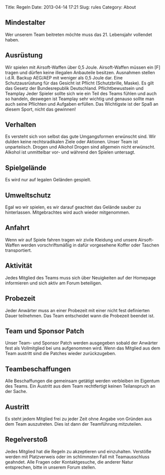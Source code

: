 Title: Regeln
Date: 2013-04-14 17:21
Slug: rules
Category: About

Mindestalter
------

Wer unserem Team beitreten möchte muss das 21. Lebensjahr vollendet haben.

Ausrüstung
------

Wir spielen mit Airsoft-Waffen über 0,5 Joule. Airsoft-Waffen müssen ein [F] tragen und dürfen keine illegalen Anbauteile besitzen. Ausnahmen stellen i.d.R. Backup AEG/AEP mit weniger als 0,5 Joule dar. Eine Schutzausrüstung für das Gesicht ist Pflicht (Schutzbrille, Maske). Es gilt das Gesetz der Bundesrepublik Deutschland.
Pflichtbewustsein und Teamplay
Jeder Spieler sollte sich wie ein Teil des Teams fühlen und auch so handeln, deswegen ist Teamplay sehr wichtig und genauso sollte man auch seine Pflichten und Aufgaben erfüllen. Das Wichtigste ist der Spaß an diesem Sport, nicht das gewinnen!

Verhalten
------

Es versteht sich von selbst das gute Umgangsformen erwünscht sind. Wir dulden keine rechtsradikalen Ziele oder Aktionen. Unser Team ist unparteiisch.
Drogen und Alkohol
Drogen sind allgemein nicht erwünscht. Alkohol ist unmittelbar vor- und während den Spielen untersagt.

Spielgelände
------

Es wird nur auf legalen Geländen gespielt.

Umweltschutz
------

Egal wo wir spielen, es wir darauf geachtet das Gelände sauber zu hinterlassen. Mitgebrachtes wird auch wieder mitgenommen.

Anfahrt
------

Wenn wir auf Spiele fahren tragen wir zivile Kleidung und unsere Airsoft-Waffen werden vorschriftsmäßig in dafür vorgesehene Koffer oder Taschen transportiert.

Aktivität
------

Jedes Mitglied des Teams muss sich über Neuigkeiten auf der Homepage informieren und sich aktiv am Forum beteiligen.

Probezeit
------

Jeder Anwärter muss an einer Probezeit mit einer nicht fest definierten Dauer teilnehmen. Das Team entscheidet wann die Probezeit beendet ist.

Team und Sponsor Patch
------

Unser Team- und Sponsor Patch werden ausgegeben sobald der Anwärter fest als Vollmitglied bei uns aufgenommen wird. Wenn das Mitglied aus dem Team austritt sind die Patches wieder zurückzugeben.

Teambeschaffungen
------

Alle Beschaffungen die gemeinsam getätigt werden verbleiben im Eigentum des Teams. Ein Austritt aus dem Team rechtfertigt keinen Teilanspruch an der Sache.

Austritt
------

Es steht jedem Mitglied frei zu jeder Zeit ohne Angabe von Gründen aus dem Team auszutreten. Dies ist dann der Teamführung mitzuteilen.

Regelverstoß
------

Jedes Mitglied hat die Regeln zu akzeptieren und einzuhalten. Verstöße werden mit Platzverweis oder im schlimmsten Fall mit Teamausschluss geahndet.
Alle Fragen oder Kontaktgesuche, die anderer Natur entsprechen, bitte in unserem Forum stellen.
